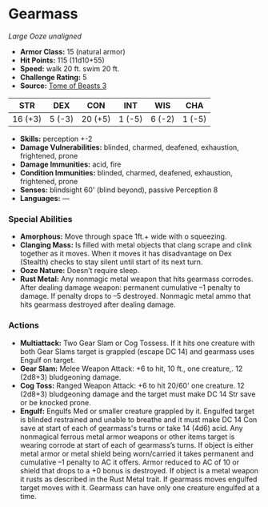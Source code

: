 # Gearmass

*Large* *Ooze* *unaligned*

- **Armor Class:** 15 (natural armor)
- **Hit Points:** 115 (11d10+55)
- **Speed:** walk 20 ft. swim 20 ft.
- **Challenge Rating:** 5
- **Source:** [Tome of Beasts 3](https://koboldpress.com/kpstore/product/tome-of-beasts-2-for-5th-edition/)

| STR | DEX | CON | INT | WIS | CHA |
| --- | --- | --- | --- | --- | --- |
| 16 (+3) | 5 (-3) | 20 (+5) | 1 (-5) | 6 (-2) | 1 (-5) |

- **Skills:** perception +-2
- **Damage Vulnerabilities:** blinded, charmed, deafened, exhaustion, frightened, prone
- **Damage Immunities:** acid, fire
- **Condition Immunities:** blinded, charmed, deafened, exhaustion, frightened, prone
- **Senses:** blindsight 60' (blind beyond), passive Perception 8
- **Languages:** —
### Special Abilities
- **Amorphous:** Move through space 1ft.+ wide with o squeezing.
- **Clanging Mass:** Is filled with metal objects that clang scrape and clink together as it moves. When it moves it has disadvantage on Dex (Stealth) checks to stay silent until start of its next turn.
- **Ooze Nature:** Doesn’t require sleep.
- **Rust Metal:** Any nonmagic metal weapon that hits gearmass corrodes. After dealing damage weapon: permanent cumulative –1 penalty to damage. If penalty drops to –5 destroyed. Nonmagic metal ammo that hits gearmass destroyed after dealing damage.
### Actions
- **Multiattack:** Two Gear Slam or Cog Tossess. If it hits one creature with both Gear Slams target is grappled (escape DC 14) and gearmass uses Engulf on target.
- **Gear Slam:** Melee Weapon Attack: +6 to hit, 10 ft., one creature,. 12 (2d8+3) bludgeoning damage.
- **Cog Toss:** Ranged Weapon Attack: +6 to hit 20/60' one creature. 12 (2d8+3) bludgeoning damage and the target must make DC 14 Str save or be knocked prone.
- **Engulf:** Engulfs Med or smaller creature grappled by it. Engulfed target is blinded restrained and unable to breathe and it must make DC 14 Con save at start of each of gearmass's turns or take 14 (4d6) acid. Any nonmagical ferrous metal armor weapons or other items target is wearing corrode at start of each of gearmass’s turns. If object is either metal armor or metal shield being worn/carried it takes permanent and cumulative –1 penalty to AC it offers. Armor reduced to AC of 10 or shield that drops to a +0 bonus is destroyed. If object is a metal weapon it rusts as described in the Rust Metal trait. If gearmass moves engulfed target moves with it. Gearmass can have only one creature engulfed at a time.
